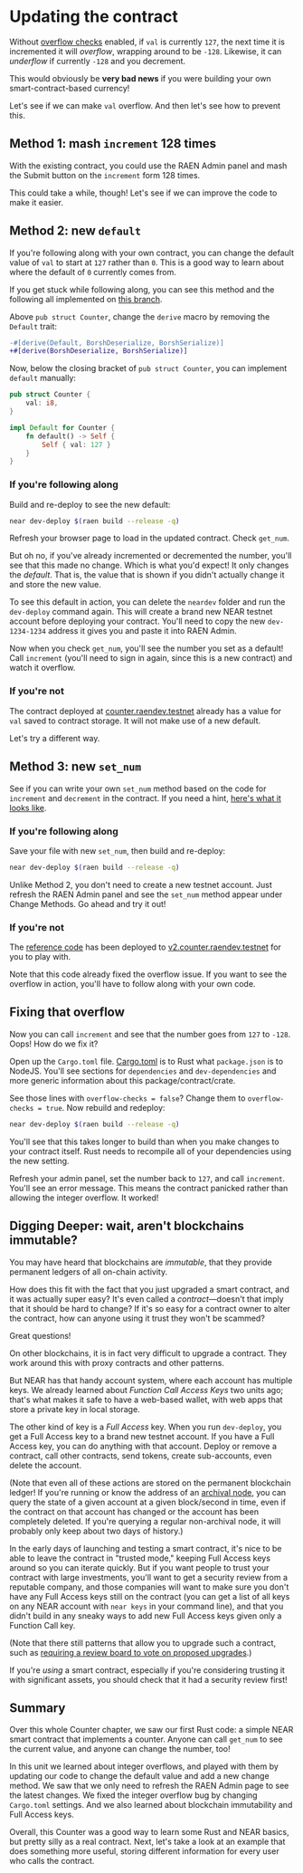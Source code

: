 # Updating the contract

Without [overflow checks](https://doc.rust-lang.org/cargo/reference/profiles.html#overflow-checks) enabled, if `val` is currently `127`, the next time it is incremented it will _overflow_, wrapping around to be `-128`. Likewise, it can _underflow_ if currently `-128` and you decrement.

This would obviously be **very bad news** if you were building your own smart-contract-based currency!

Let's see if we can make `val` overflow. And then let's see how to prevent this.

## Method 1: mash `increment` 128 times

With the existing contract, you could use the RAEN Admin panel and mash the Submit button on the `increment` form 128 times.

This could take a while, though! Let's see if we can improve the code to make it easier.

## Method 2: new `default`

If you're following along with your own contract, you can change the default value of `val` to start at `127` rather than `0`. This is a good way to learn about where the default of `0` currently comes from.

If you get stuck while following along, you can see this method and the following all implemented on [this branch](https://github.com/raendev/examples/pull/4/files).

Above `pub struct Counter`, change the `derive` macro by removing the `Default` trait:

```diff
-#[derive(Default, BorshDeserialize, BorshSerialize)]
+#[derive(BorshDeserialize, BorshSerialize)]
```

Now, below the closing bracket of `pub struct Counter`, you can implement `default` manually:

```rust
pub struct Counter {
    val: i8,
}

impl Default for Counter {
    fn default() -> Self {
        Self { val: 127 }
    }
}
```

### If you're following along

Build and re-deploy to see the new default:

```bash
near dev-deploy $(raen build --release -q)
```

Refresh your browser page to load in the updated contract. Check `get_num`.

But oh no, if you've already incremented or decremented the number, you'll see that this made no change. Which is what you'd expect! It only changes the _default_. That is, the value that is shown if you didn't actually change it and store the new value.

To see this default in action, you can delete the `neardev` folder and run the `dev-deploy` command again. This will create a brand new NEAR testnet account before deploying your contract. You'll need to copy the new `dev-1234-1234` address it gives you and paste it into RAEN Admin.

Now when you check `get_num`, you'll see the number you set as a default! Call `increment` (you'll need to sign in again, since this is a new contract) and watch it overflow.

### If you're not

The contract deployed at [counter.raendev.testnet](https://raen.dev/admin/#/counter.raendev.testnet) already has a value for `val` saved to contract storage. It will not make use of a new default.

Let's try a different way.

## Method 3: new `set_num`

See if you can write your own `set_num` method based on the code for `increment` and `decrement` in the contract. If you need a hint, [here's what it looks like](https://github.com/raendev/examples/pull/4/files).

### If you're following along

Save your file with new `set_num`, then build and re-deploy:

```bash
near dev-deploy $(raen build --release -q)
```

Unlike Method 2, you don't need to create a new testnet account. Just refresh the RAEN Admin panel and see the `set_num` method appear under Change Methods. Go ahead and try it out!

### If you're not

The [reference code](https://github.com/raendev/examples/pull/4/files) has been deployed to [v2.counter.raendev.testnet](https://raen.dev/admin/#/v2.counter.raendev.testnet) for you to play with.

Note that this code already fixed the overflow issue. If you want to see the overflow in action, you'll have to follow along with your own code.

## Fixing that overflow

Now you can call `increment` and see that the number goes from `127` to `-128`. Oops! How do we fix it?

Open up the `Cargo.toml` file. [Cargo.toml](https://doc.rust-lang.org/cargo/guide/cargo-toml-vs-cargo-lock.html) is to Rust what `package.json` is to NodeJS. You'll see sections for `dependencies` and `dev-dependencies` and more generic information about this package/contract/crate.

See those lines with `overflow-checks = false`? Change them to `overflow-checks = true`. Now rebuild and redeploy:

```bash
near dev-deploy $(raen build --release -q)
```

You'll see that this takes longer to build than when you make changes to your contract itself. Rust needs to recompile all of your dependencies using the new setting.

Refresh your admin panel, set the number back to `127`, and call `increment`. You'll see an error message. This means the contract panicked rather than allowing the integer overflow. It worked!

## Digging Deeper: wait, aren't blockchains immutable?

You may have heard that blockchains are _immutable_, that they provide permanent ledgers of all on-chain activity.

How does this fit with the fact that you just upgraded a smart contract, and it was actually super easy? It's even called a _contract_—doesn't that imply that it should be hard to change? If it's so easy for a contract owner to alter the contract, how can anyone using it trust they won't be scammed?

Great questions!

On other blockchains, it is in fact very difficult to upgrade a contract. They work around this with proxy contracts and other patterns.

But NEAR has that handy account system, where each account has multiple keys. We already learned about _Function Call Access Keys_ two units ago; that's what makes it safe to have a web-based wallet, with web apps that store a private key in local storage.

The other kind of key is a _Full Access_ key. When you run `dev-deploy`, you get a Full Access key to a brand new testnet account. If you have a Full Access key, you can do anything with that account. Deploy or remove a contract, call other contracts, send tokens, create sub-accounts, even delete the account.

(Note that even all of these actions are stored on the permanent blockchain ledger! If you're running or know the address of an [archival node](https://near-nodes.io/archival/run-archival-node-without-nearup), you can query the state of a given account at a given block/second in time, even if the contract on that account has changed or the account has been completely deleted. If you're querying a regular non-archival node, it will probably only keep about two days of history.)

In the early days of launching and testing a smart contract, it's nice to be able to leave the contract in "trusted mode," keeping Full Access keys around so you can iterate quickly. But if you want people to trust your contract with large investments, you'll want to get a security review from a reputable company, and those companies will want to make sure you don't have any Full Access keys still on the contract (you can get a list of all keys on any NEAR account with `near keys` in your command line), and that you didn't build in any sneaky ways to add new Full Access keys given only a Function Call key.

(Note that there still patterns that allow you to upgrade such a contract, such as [requiring a review board to vote on proposed upgrades](https://www.near-sdk.io/upgrading/via-dao-vote).)

If you're _using_ a smart contract, especially if you're considering trusting it with significant assets, you should check that it had a security review first!

## Summary

Over this whole Counter chapter, we saw our first Rust code: a simple NEAR smart contract that implements a counter. Anyone can call `get_num` to see the current value, and anyone can change the number, too!

In this unit we learned about integer overflows, and played with them by updating our code to change the default value and add a new change method. We saw that we only need to refresh the RAEN Admin page to see the latest changes. We fixed the integer overflow bug by changing `Cargo.toml` settings. And we also learned about blockchain immutability and Full Access keys.

Overall, this Counter was a good way to learn some Rust and NEAR basics, but pretty silly as a real contract. Next, let's take a look at an example that does something more useful, storing different information for every user who calls the contract.

